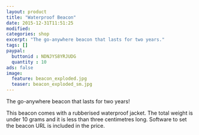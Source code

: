 ```yaml
---
layout: product
title: "Waterproof Beacon"
date: 2015-12-31T11:51:25
modified:
categories: shop
excerpt: "The go-anywhere beacon that lasts for two years."
tags: []
paypal:
  buttonid : NDNJYS8YRJUDG
  quantity : 10
ads: false
image:
  feature: beacon_exploded.jpg
  teaser: beacon_exploded_sm.jpg 
---
```


The go-anywhere beacon that lasts for two years!

This beacon comes with a rubberised waterproof jacket. The total weight is under 10 grams and it is less than three centimetres long.
Software to set the beacon URL is included in the price.
